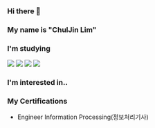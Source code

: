 ### Hi there 👋
### My name is "ChulJin Lim"

### I'm studying 
<img src="https://img.shields.io/badge/-HTML-%23E34F26?style=for-the-badge&logo=HTML5&logoColor=black">
<img src="https://img.shields.io/badge/-CSS-%231572B6?style=for-the-badge&logo=CSS3&logoColor=black">
<img src="https://img.shields.io/badge/-JavaScript-%23F7DF1E?style=for-the-badge&logo=JavaScript&logoColor=black">
<img src="https://img.shields.io/badge/-React-%2361DAFB?style=for-the-badge&logo=React&logoColor=black">

### I'm interested in..

### My Certifications
- Engineer Information Processing(정보처리기사)
